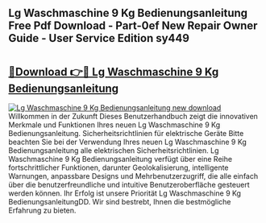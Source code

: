 ## Lg Waschmaschine 9 Kg Bedienungsanleitung Free Pdf Download - Part-0ef New Repair Owner Guide - User Service Edition sy449

# <h2><a href="http://df5e9d4.blite.top/?on=Lg+Waschmaschine+9+Kg+Bedienungsanleitung">🔗Download 👉🔴 Lg Waschmaschine 9 Kg Bedienungsanleitung</a></h2>

[![Lg Waschmaschine 9 Kg Bedienungsanleitung new download](https://i.imgur.com/lujVjoI.png)](http://df5e9d4.blite.top/?on=Lg+Waschmaschine+9+Kg+Bedienungsanleitung)
Willkommen in der Zukunft Dieses Benutzerhandbuch zeigt die innovativen Merkmale und Funktionen Ihres neuen Lg Waschmaschine 9 Kg Bedienungsanleitung. Sicherheitsrichtlinien für elektrische Geräte Bitte beachten Sie bei der Verwendung Ihres neuen Lg Waschmaschine 9 Kg Bedienungsanleitung alle elektrischen Sicherheitsrichtlinien. Lg Waschmaschine 9 Kg Bedienungsanleitung verfügt über eine Reihe fortschrittlicher Funktionen, darunter Geolokalisierung, intelligente Warnungen, anpassbare Designs und Mehrbenutzerzugriff, die alle einfach über die benutzerfreundliche und intuitive Benutzeroberfläche gesteuert werden können. Ihr Erfolg ist unsere Priorität Lg Waschmaschine 9 Kg BedienungsanleitungDD. Wir sind bestrebt, Ihnen die bestmögliche Erfahrung zu bieten.

